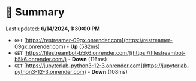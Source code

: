 # 📖 Summary
Last updated: **6/14/2024, 1:30:00 PM**

- `GET` [https://restreamer-09gx.onrender.com](https://restreamer-09gx.onrender.com) - **Up** (582ms)
- `GET` [https://filestreambot-b5k6.onrender.com/](https://filestreambot-b5k6.onrender.com/) - **Down** (116ms)
- `GET` [https://jupyterlab-python3-12-3.onrender.com](https://jupyterlab-python3-12-3.onrender.com) - **Down** (108ms)
